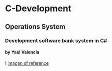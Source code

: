 # C-Development
## Operations System 
### Development software bank system  in C#
#### by Yael Valencia

! [imagen of reference](https://www.google.com/search?q=C%23&sca_esv=3cad9cc1a9da8ec0&sca_upv=1&udm=2&biw=1280&bih=631&sxsrf=ADLYWIK0Mxf67uU1ww20Cg7rltIBQqmAhg%3A1724171974605&ei=xsbEZqvdJN_VkPIPx-rIgAo&ved=0ahUKEwir2M-QgYSIAxXfKkQIHUc1EqAQ4dUDCBA&uact=5&oq=C%23&gs_lp=Egxnd3Mtd2l6LXNlcnAiAkMjMg0QABiABBixAxhDGIoFMgoQABiABBhDGIoFMgoQABiABBhDGIoFMggQABiABBixAzIFEAAYgAQyBRAAGIAEMgUQABiABDIFEAAYgAQyBRAAGIAEMgUQABiABEi7IVDhA1jfH3ADeACQAQKYAaMBoAG3D6oBBDE3LjS4AQPIAQD4AQGYAgegAo0EqAIKwgIHEAAYgAQYGMICBxAjGCcY6gLCAgQQIxgnwgIOEAAYgAQYsQMYgwEYigWYAwWIBgGSBwM0LjOgB6eMAQ&sclient=gws-wiz-serp#vhid=aw7WQuZ9Zhw8LM&vssid=mosaic)
